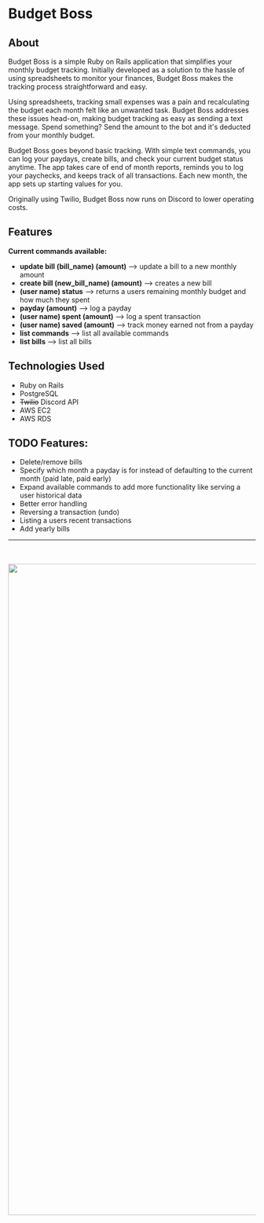 # Budget Boss

## About

Budget Boss is a simple Ruby on Rails application that simplifies your monthly budget tracking. Initially developed as a solution to the hassle of using spreadsheets to monitor your finances, Budget Boss makes the tracking process straightforward and easy.

Using spreadsheets, tracking small expenses was a pain and recalculating the budget each month felt like an unwanted task. Budget Boss addresses these issues head-on, making budget tracking as easy as sending a text message. Spend something? Send the amount to the bot and it's deducted from your monthly budget.

Budget Boss goes beyond basic tracking. With simple text commands, you can log your paydays, create bills, and check your current budget status anytime. The app takes care of end of month reports, reminds you to log your paychecks, and keeps track of all transactions. Each new month, the app sets up starting values for you.

Originally using Twilio, Budget Boss now runs on Discord to lower operating costs.

## Features

**Current commands available:**
- **update bill (bill_name) (amount)**  --> update a bill to a new monthly amount
- **create bill (new_bill_name) (amount)** --> creates a new bill
- **(user name) status** --> returns a users remaining monthly budget and how much they spent
- **payday (amount)** --> log a payday
- **(user name) spent (amount)** --> log a spent transaction
- **(user name) saved (amount)** --> track money earned not from a payday
- **list commands** --> list all available commands
- **list bills** --> list all bills


## Technologies Used

- Ruby on Rails
- PostgreSQL
- ~~Twilio~~ Discord API
- AWS EC2
- AWS RDS

## TODO Features:

- Delete/remove bills
- Specify which month a payday is for instead of defaulting to the current month (paid late, paid early)
- Expand available commands to add more functionality like serving a user historical data
- Better error handling
- Reversing a transaction (undo)
- Listing a users recent transactions
- Add yearly bills

---
<br/>
<br/>

<img src="demo.gif" width="612" height="1326">